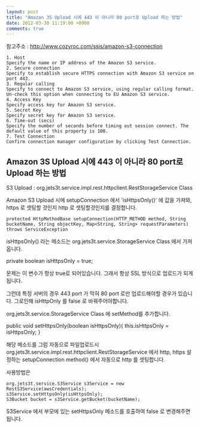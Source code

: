 ```yaml
---
layout: post
title: "Amazon 3S Upload 시에 443 이 아니라 80 port로 Upload 하는 방법"
date: 2012-03-30 11:19:00 +0900
comments: true
---
```


참고주소 : http://www.cozyroc.com/ssis/amazon-s3-connection
```
1. Host
Specify the name or IP address of the Amazon S3 service.
2. Secure connection
Specify to establish secure HTTPS connection with Amazon S3 service on port 443.
3. Regular calling
Specify to connect to Amazon S3 service, using regular calling format. Un-check this option when connecting to EU Amazon S3 service.
4. Access Key
Specify access key for Amazon S3 service.
5. Secret Key
Specify secret key for Amazon S3 service.
6. Time-out (secs)
Specify the number of seconds before timing out session connect. The default value of this property is 100.
7. Test Connection
Confirm connection manager configuration by clicking Test Connection.  
```

Amazon 3S Upload 시에 443 이 아니라 80 port로 Upload 하는 방법
---

S3 Upload : org.jets3t.service.impl.rest.httpclient.RestStorageService Class

Amazon S3 Upload 시에 setupConnection 에서 'isHttpsOnly()' 에 값을 가져와,
https 로 셋팅할 것인지 http 로 셋팅할것인지를 결정합니다.

```aidl
protected HttpMethodBase setupConnection(HTTP_METHOD method, String bucketName, String objectKey, Map<String, String> requestParameters) throws ServiceException
```

isHttpsOnly() 라는 메소드는 org.jets3t.service.StorageService Class 에서 가져옵니다.

 private boolean isHttpsOnly = true;

문제는 이 변수가 항상 true로 되어있습니다.
그래서 항상 SSL 방식으로 업로드가 되게 됩니다.

그런데 특정 서버의 경우 443 port 가 막혀 80 port 로만 업로드해야할 경우가 있습니다.
그로인해 isHttpOnly 를 false 로 바꿔주어야합니다.

org.jets3t.service.StorageService Class 에 setMethod를 추가합니다.

 public void setHttpsOnly(boolean isHttpsOnly){
	this.isHttpsOnly = isHttpsOnly;
}

해당 메소드를
그럼 자동으로 파일업로드시 org.jets3t.service.impl.rest.httpclient.RestStorageService 에서 http, https 설정하는
setupConnection method() 에서 자동으로 http 를 셋팅합니다.

사용방법은
```aidl
org.jets3t.service.S3Service s3Service = new RestS3Service(awsCredentials);
s3Service.setHttpsOnly(isHttpsOnly);
S3Bucket bucket = s3Service.getBucket(bucketName);
```
S3Service 에서 부모에 있는 setHttpsOnly 메소드를 호출하여 false 로 변경해주면 됩니다.
